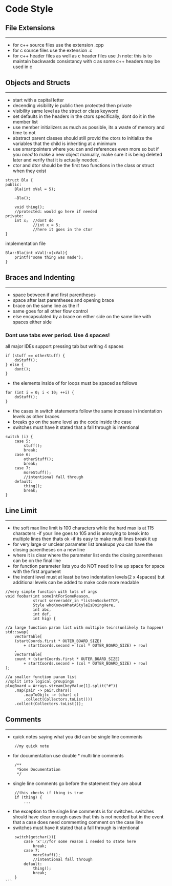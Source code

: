 # Code Style

## File Extensions
---
- for c++ source files use the extension .cpp
- for c source files use the extension .c
- for c++ header files as well as c header files use .h
    note: this is to maintain backwards consistancy with c as some c++ headers may be used in c

## Objects and Structs
---
- start with a capital letter
- decending visibility ie public then protected then private
- visibility same level as the struct or class keyword
- set defaults in the headers in the ctors specifically, dont do it in the member list
- use member initializers as much as possible, its a waste of memory and time to not
- abstract parent classes should still provid the ctors to initialize the variables that the child is inheriting at a minimum
- use smartpointers where you can and references even more so but if you _need_ to make a new object manually, make sure it is being deleted later and verify that it is actually needed.
- ctor and dtor should be the first two functions in the class or struct when they exist

```
struct Bla {
public:
    Bla(int xVal = 5);
    
    ~Bla();
    
    void thing();
    //protected: would go here if needed
private:
    int x;  //dont do 
            //int x = 5;
            //here it goes in the ctor
}
```
implementation file
```
Bla::Bla(int xVal):x(xVal){
    printf("some thing was made");
}
```


## Braces and Indenting
---
- space between if and first parentheses
- space after last parentheses and opening brace
- brace on the same line as the if
- same goes for all other flow control
- else encapsulated by a brace on either side on the same line with spaces either side

### Dont use tabs ever period. Use 4 spaces!
all major IDEs support pressing tab but writing 4 spaces
    
```
if (stuff == otherStuff) {
    doStuff();
} else {
    dont();
}
```

- the elements inside of for loops must be spaced as follows

```
for (int i = 0; i < 10; ++i) {
    doStuff();
}
```

- the cases in switch statements follow the same increase in indentation levels as other braces
- breaks go on the same level as the code inside the case
- switches must have it stated that a fall through is intentional

```
switch (i) {
    case 5:
        stuff();
        break;
    case 6:
        otherStuff();
        break;
    case 7:
        moreStuff();
        //intentional fall through
    default:
        thing();
        break;
}
```

## Line Limit
---
- the soft max line limit is 100 characters while the hard max is at 115 characters
    -if your line goes to 105 and is annoying to break into multiple lines then thats ok
    -if its easy to make multi lines break it up
- for very large or unclear parameter list breakups you can have the closing parentheses on a new line
- where it is clear where the parameter list ends the closing parentheses can be on the final line
- for function parameter lists you do NOT need to line up space for space with the first argument
- the indent level must at least be two indentation levels(2 x 4spaces)
    but additional levels can be added to make code more readable

```
//very simple function with lots of args
void foobar(int someIntForSomeReason,
            struct serveraddr_in *listenSocketTCP, 
            Style whoKnowsWhatAStyleIsDoingHere, 
            int abc, 
            int def, 
            int hig) {

//a large function param list with multiple teirs(unlikely to happen)
std::swap(
    vectorTable[
    (startCoords.first * OUTER_BOARD_SIZE) 
        + startCoords.second + (col * OUTER_BOARD_SIZE) + row]
    ,
    vectorTable[
    count + (startCoords.first * OUTER_BOARD_SIZE) 
        + startCoords.second + (col * OUTER_BOARD_SIZE) + row]
);

//a smaller function param list
//split into logical groupings
plugBoard = Arrays.stream(keyValue[1].split("#"))
    .map(pair -> pair.chars()
        .mapToObj(c -> (char) c)
        .collect(Collectors.toList()))
    .collect(Collectors.toList());
```

## Comments
---
- quick notes saying what you did can be single line comments

```
    //my quick note
```

- for documentation use double * multi line comments

``` 
    /**
     *Some Documentation
     */
```

- single line comments go before the statement they are about

```
    //this checks if thing is true
    if (thing) {
        ...
```

- the exception to the single line comments is for switches. switches should have clear enough cases that this 
    is not needed but in the event that a case does need commenting comment on the case line
- switches must have it stated that a fall through is intentional

````
    switch(getchar()){
        case 'x'://for some reason i needed to state here
            break;
        case 7:
            moreStuff();
            //intentional fall through
        default:
            thing();
            break;
    }
```
